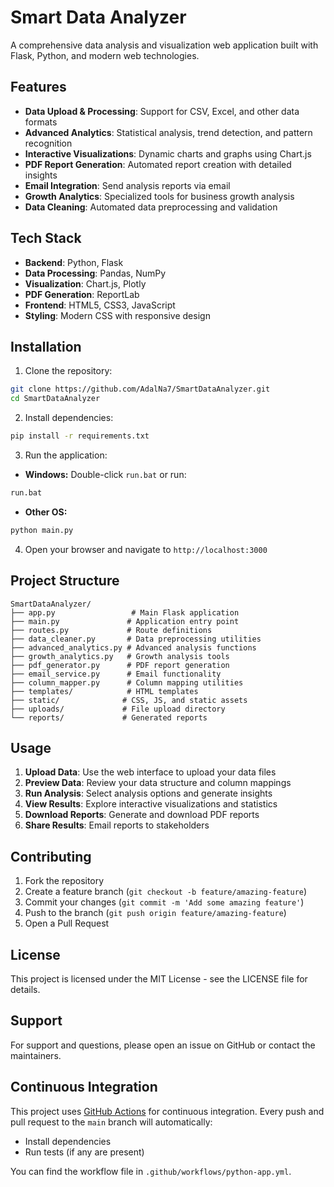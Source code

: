 # Smart Data Analyzer

A comprehensive data analysis and visualization web application built with Flask, Python, and modern web technologies.

## Features

- **Data Upload & Processing**: Support for CSV, Excel, and other data formats
- **Advanced Analytics**: Statistical analysis, trend detection, and pattern recognition
- **Interactive Visualizations**: Dynamic charts and graphs using Chart.js
- **PDF Report Generation**: Automated report creation with detailed insights
- **Email Integration**: Send analysis reports via email
- **Growth Analytics**: Specialized tools for business growth analysis
- **Data Cleaning**: Automated data preprocessing and validation

## Tech Stack

- **Backend**: Python, Flask
- **Data Processing**: Pandas, NumPy
- **Visualization**: Chart.js, Plotly
- **PDF Generation**: ReportLab
- **Frontend**: HTML5, CSS3, JavaScript
- **Styling**: Modern CSS with responsive design

## Installation

1. Clone the repository:
```bash
git clone https://github.com/AdalNa7/SmartDataAnalyzer.git
cd SmartDataAnalyzer
```

2. Install dependencies:
```bash
pip install -r requirements.txt
```

3. Run the application:
- **Windows:** Double-click `run.bat` or run:
```bash
run.bat
```
- **Other OS:**
```bash
python main.py
```

4. Open your browser and navigate to `http://localhost:3000`

## Project Structure

```
SmartDataAnalyzer/
├── app.py                 # Main Flask application
├── main.py               # Application entry point
├── routes.py             # Route definitions
├── data_cleaner.py       # Data preprocessing utilities
├── advanced_analytics.py # Advanced analysis functions
├── growth_analytics.py   # Growth analysis tools
├── pdf_generator.py      # PDF report generation
├── email_service.py      # Email functionality
├── column_mapper.py      # Column mapping utilities
├── templates/            # HTML templates
├── static/              # CSS, JS, and static assets
├── uploads/             # File upload directory
└── reports/             # Generated reports
```

## Usage

1. **Upload Data**: Use the web interface to upload your data files
2. **Preview Data**: Review your data structure and column mappings
3. **Run Analysis**: Select analysis options and generate insights
4. **View Results**: Explore interactive visualizations and statistics
5. **Download Reports**: Generate and download PDF reports
6. **Share Results**: Email reports to stakeholders

## Contributing

1. Fork the repository
2. Create a feature branch (`git checkout -b feature/amazing-feature`)
3. Commit your changes (`git commit -m 'Add some amazing feature'`)
4. Push to the branch (`git push origin feature/amazing-feature`)
5. Open a Pull Request

## License

This project is licensed under the MIT License - see the LICENSE file for details.

## Support

For support and questions, please open an issue on GitHub or contact the maintainers.

## Continuous Integration

This project uses [GitHub Actions](https://github.com/features/actions) for continuous integration. Every push and pull request to the `main` branch will automatically:
- Install dependencies
- Run tests (if any are present)

You can find the workflow file in `.github/workflows/python-app.yml`. 